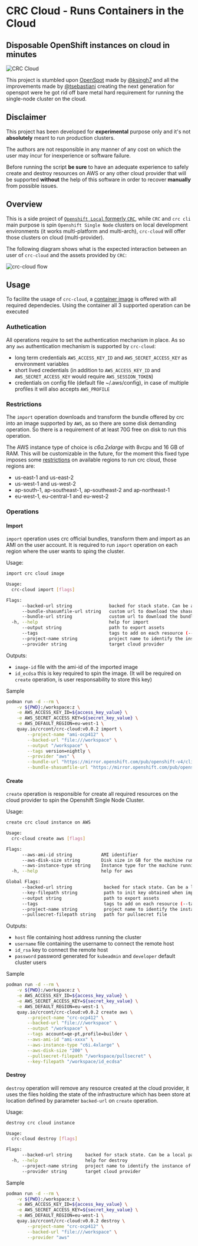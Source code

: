 # CRC Cloud - Runs Containers in the Cloud

## Disposable OpenShift instances on cloud in minutes

![CRC Cloud](assets/crc-cloud.png)

This project is stumbled upon [OpenSpot](https://github.com/ksingh7/openspot) made by [@ksingh7](https://github.com/ksingh7) and all the improvements made by [@tsebastiani](https://github.com/tsebastiani) creating the next generation for openspot were he got rid off bare metal hard requirement for running the single-node cluster on the cloud.

## Disclaimer

This project has been developed for **experimental** purpose only and it's not **absolutely** meant to run production clusters.

The authors are not responsible in any manner of any cost on which the user may incur for inexperience or software failure.

Before running the script **be sure** to have an adequate experience to safely create and destroy resources on AWS or any other cloud provider that will be supported **without** the help of this software in order to recover **manually** from possible issues.

## Overview  

This is a side project of [`Openshift Local` formerly `CRC`](https://github.com/crc-org), while `CRC` and `crc cli` main purpose is spin `Openshift Single Node` clusters on local development environments (it works multi-platform and multi-arch), `crc-cloud` will offer those clusters on cloud (multi-provider).

The following diagram shows what is the expected interaction between an user of `crc-cloud` and the assets provided by `CRC`:

![crc-cloud flow](docs/crc-cloud-flow.svg?raw=true)

## Usage

To facilite the usage of `crc-cloud`, a [container image](https://quay.io/repository/crcont/crc-cloud) is offered with all required dependecies. Using the container all 3 supported operation can be executed

### Authetication  

All operations require to set the authentication mechanism in place. As so any `aws` authentication mechanism is supported by `crc-cloud`:

- long term credentials `AWS_ACCESS_KEY_ID` and `AWS_SECRET_ACCESS_KEY` as environment variables  
- short lived credentials (in addition to `AWS_ACCESS_KEY_ID` and `AWS_SECRET_ACCESS_KEY` would require `AWS_SESSION_TOKEN`)
- credentials on config file (default file ~/.aws/config), in case of multiple profiles it will also accepts `AWS_PROFILE`

### Restrictions

The `import` operation downloads and transform the bundle offered by crc into an image supported by `AWS`, as so there are some disk demanding operation. So there is a requirement of at least 70G free on disk to run this operation.  

The AWS instance type of choice is *c6a.2xlarge* with 8vcpu and 16 GB of RAM. This will be customizable in the future, for the moment this fixed type imposes some [restrictions](https://aws.amazon.com/about-aws/whats-new/2022/12/amazon-ec2-m6a-c6a-instances-additional-regions/) on available regions to run crc cloud, those regions are:

- us-east-1 and us-east-2  
- us-west-1 and us-west-2  
- ap-south-1, ap-southeast-1, ap-southeast-2 and ap-northeast-1  
- eu-west-1, eu-central-1 and eu-west-2  

### Operations

#### Import

`import` operation uses crc official bundles, transform them and import as an AMI on the user account. It is required to run `import` operation on each region where the user wants to sping the cluster.  

Usage:

```bash
import crc cloud image

Usage:
  crc-cloud import [flags]

Flags:
      --backed-url string              backed for stack state. Can be a local path with format file:///path/subpath or s3 s3://existing-bucket
      --bundle-shasumfile-url string   custom url to download the shasum file to verify the bundle artifact
      --bundle-url string              custom url to download the bundle artifact
  -h, --help                           help for import
      --output string                  path to export assets
      --tags                           tags to add on each resource (--tags name1=value1,name2=value2)
      --project-name string            project name to identify the instance of the stack
      --provider string                target cloud provider
```

Outputs:

- `image-id` file with the ami-id of the imported image  
- `id_ecdsa` this is key required to spin the image. (It will be required on `create` operation, is user responsability to store this key)  

Sample

```bash
podman run -d --rm \
    -v ${PWD}:/workspace:z \
    -e AWS_ACCESS_KEY_ID=${access_key_value} \
    -e AWS_SECRET_ACCESS_KEY=${secret_key_value} \
    -e AWS_DEFAULT_REGION=eu-west-1 \
    quay.io/crcont/crc-cloud:v0.0.2 import \
        --project-name "ami-ocp412" \
        --backed-url "file:///workspace" \
        --output "/workspace" \
        --tags version=nightly \
        --provider "aws" \
        --bundle-url "https://mirror.openshift.com/pub/openshift-v4/clients/crc/bundles/openshift/4.12.5/crc_libvirt_4.12.5_amd64.crcbundle" \
        --bundle-shasumfile-url "https://mirror.openshift.com/pub/openshift-v4/clients/crc/bundles/openshift/4.12.5/sha256sum.txt"

```

#### Create  

`create` operation is responsible for create all required resources on the cloud provider to spin the Openshift Single Node Cluster.  

Usage:

```bash
create crc cloud instance on AWS

Usage:
  crc-cloud create aws [flags]

Flags:
      --aws-ami-id string           AMI identifier
      --aws-disk-size string        Disk size in GB for the machine running the cluster. Default is 100.
      --aws-instance-type string    Instance type for the machine running the cluster. Default is c6a.2xlarge.
  -h, --help                        help for aws

Global Flags:
      --backed-url string            backed for stack state. Can be a local path with format file:///path/subpath or s3 s3://existing-bucket
      --key-filepath string          path to init key obtained when importing the image
      --output string                path to export assets
      --tags                         tags to add on each resource (--tags name1=value1,name2=value2)
      --project-name string          project name to identify the instance of the stack
      --pullsecret-filepath string   path for pullsecret file
```

Outputs:

- `host` file containing host address running the cluster
- `username` file containing the username to connect the remote host
- `id_rsa` key to connect the remote host
- `password` password generated for `kubeadmin` and `developer` default cluster users

Sample

```bash
podman run -d --rm \
    -v ${PWD}:/workspace:z \
    -e AWS_ACCESS_KEY_ID=${access_key_value} \
    -e AWS_SECRET_ACCESS_KEY=${secret_key_value} \
    -e AWS_DEFAULT_REGION=eu-west-1 \
    quay.io/crcont/crc-cloud:v0.0.2 create aws \
        --project-name "crc-ocp412" \
        --backed-url "file:///workspace" \
        --output "/workspace" \
        --tags account=qe-pt,profile=builder \
        --aws-ami-id "ami-xxxx" \
        --aws-instance-type "c6i.4xlarge" \
        --aws-disk-size "200" \
        --pullsecret-filepath "/workspace/pullsecret" \
        --key-filepath "/workspace/id_ecdsa"
```

#### Destroy

`destroy` operation will remove any resource created at the cloud provider, it uses the files holding the state of the infrastructure which has been store at location defined by parameter `backed-url` on `create` operation.  

Usage:

```bash
destroy crc cloud instance

Usage:
  crc-cloud destroy [flags]

Flags:
      --backed-url string     backed for stack state. Can be a local path with format file:///path/subpath or s3 s3://existing-bucket
  -h, --help                  help for destroy
      --project-name string   project name to identify the instance of the stack
      --provider string       target cloud provider
```

Sample

```bash
podman run -d --rm \
    -v ${PWD}:/workspace:z \
    -e AWS_ACCESS_KEY_ID=${access_key_value} \
    -e AWS_SECRET_ACCESS_KEY=${secret_key_value} \
    -e AWS_DEFAULT_REGION=eu-west-1 \
    quay.io/crcont/crc-cloud:v0.0.2 destroy \
        --project-name "crc-ocp412" \
        --backed-url "file:///workspace" \
        --provider "aws" 
```
